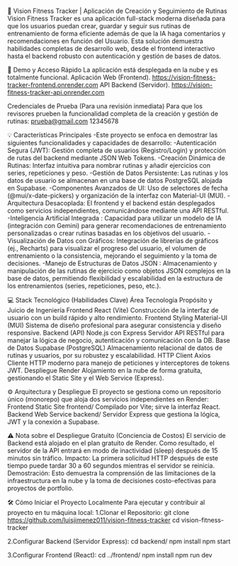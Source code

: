 🌟 Vision Fitness Tracker | Aplicación de Creación y Seguimiento de Rutinas
Vision Fitness Tracker es una aplicación full-stack moderna diseñada para que los usuarios puedan crear, guardar y seguir sus rutinas de entrenamiento de forma eficiente además de que la IA haga comentarios y recomendaciones en función del Usuario.
Esta solución demuestra habilidades completas de desarrollo web, desde el frontend interactivo hasta el backend robusto con autenticación y gestión de bases de datos.

🎯 Demo y Acceso Rápido
La aplicación está desplegada en la nube y es totalmente funcional.
Aplicación Web (Frontend). https://vision-fitness-tracker-frontend.onrender.com
API Backend (Servidor). https://vision-fitness-tracker-api.onrender.com

Credenciales de Prueba (Para una revisión inmediata)
Para que los revisores prueben la funcionalidad completa de la creación y gestión de rutinas:
prueba@gmail.com
12345678

💡 Características Principales
  -Este proyecto se enfoca en demostrar las siguientes funcionalidades y capacidades de desarrollo:
  -Autenticación Segura (JWT): Gestión completa de usuarios (Registro/Login) y protección de rutas del backend mediante JSON Web Tokens.
  -Creación Dinámica de Rutinas: Interfaz intuitiva para nombrar rutinas y añadir ejercicios con series, repeticiones y peso.
  -Gestión de Datos Persistente: Las rutinas y los datos de usuario se almacenan en una base de datos PostgreSQL alojada en Supabase.
  -Componentes Avanzados de UI: Uso de selectores de fecha (@mui/x-date-pickers) y organización de la interfaz con Material-UI (MUI).
  -Arquitectura Desacoplada: El frontend y el backend están desplegados como servicios independientes, comunicándose mediante una API RESTful.
  -Inteligencia Artificial Integrada : Capacidad para utilizar un modelo de IA (integración con Gemini) para generar recomendaciones de entrenamiento personalizadas o crear rutinas basadas en los objetivos del usuario.
  -Visualización de Datos con Gráficos: Integración de librerías de gráficos (ej., Recharts) para visualizar el progreso del usuario, el volumen de entrenamiento o la consistencia, mejorando el seguimiento y la toma de decisiones.
  -Manejo de Estructuras de Datos JSON : Almacenamiento y manipulación de las rutinas de ejercicio como objetos JSON complejos en la base de datos, permitiendo flexibilidad y escalabilidad en la estructura de los entrenamientos (series, repeticiones, peso, etc.).

💻 Stack Tecnológico (Habilidades Clave)
Área    	        Tecnología	                        Propósito y Juicio de Ingeniería
Frontend	        React (Vite)	                      Construcción de la interfaz de usuario con un build rápido y alto rendimiento.
Frontend          Styling	                            Material-UI (MUI)	Sistema de diseño profesional para asegurar consistencia y diseño responsive.
Backend (API)     Node.js con Express	Servidor        API RESTful para manejar la lógica de negocio, autenticación y comunicación con la DB.
Base de Datos	    Supabase (PostgreSQL)            	  Almacenamiento relacional de datos de rutinas y usuarios, por su robustez y escalabilidad.
HTTP Client      	Axios	                              Cliente HTTP moderno para manejo de peticiones y interceptores de tokens JWT.
Despliegue	      Render	                            Alojamiento en la nube de forma gratuita, gestionando el Static Site y el Web Service (Express).

⚙️ Arquitectura y Despliegue
El proyecto se gestiona como un repositorio único (monorepo) que aloja dos servicios independientes en Render:
Frontend	 Static Site	frontend/	Compilado por Vite; sirve la interfaz React.
Backend    Web Service	backend/	Servidor Express que gestiona la lógica, JWT y la conexión a Supabase.

⚠️ Nota sobre el Despliegue Gratuito (Conciencia de Costos)
El servicio de Backend está alojado en el plan gratuito de Render. Como resultado, el servidor de la API entrará en modo de inactividad (sleep) después de 15 minutos sin tráfico.
Impacto: La primera solicitud HTTP después de este tiempo puede tardar 30 a 60 segundos mientras el servidor se reinicia.
Demostración: Esto demuestra la comprensión de las limitaciones de la infraestructura en la nube y la toma de decisiones costo-efectivas para proyectos de portfolio.




🛠️ Cómo Iniciar el Proyecto Localmente
Para ejecutar y contribuir al proyecto en tu máquina local:
1.Clonar el Repositorio:
git clone https://github.com/luisjimenez011/vision-fitness-tracker
cd vision-fitness-tracker

2.Configurar Backend (Servidor Express):
cd backend/
npm install
npm start

3.Configurar Frontend (React):
cd ../frontend/
npm install
npm run dev
